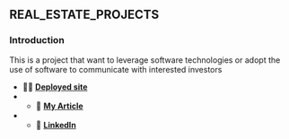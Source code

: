 ## REAL_ESTATE_PROJECTS

### Introduction
This is a project that want to leverage software technologies or adopt the use of software to communicate with interested investors 
- 👨‍💻 [**Deployed site**](https://homzy.netlify.app)
- - 📝 [**My Article**](https://cloudcoded.hashnode.dev/real-estate-project)
- - 📝 [**Linkedln**](https://www.linkedin.com/in/abdulazeez-akindolapo-3898b3257/)





